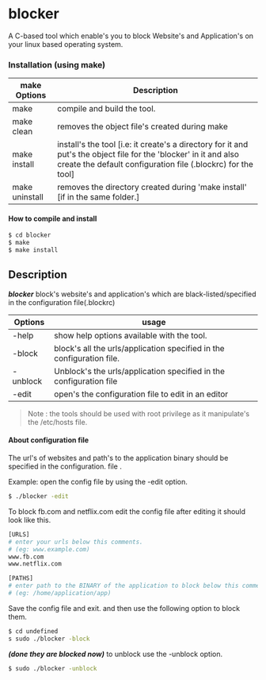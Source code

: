 # blocker
A C-based tool which enable's you to block Website's and Application's on your linux based operating system.
### Installation (using make)

| make Options | Description |
| ------------ | ----------- |
| make | compile and build the tool.|
| make clean |  removes the object file's created during make |
| make install | install's the tool [i.e: it create's a directory for it and put's the object file for the 'blocker' in it and also create the default configuration file (.blockrc) for the tool]|
| make uninstall |removes the directory created during 'make install' [if in the same folder.]|
#### How to compile and install
```sh
$ cd blocker
$ make 
$ make install
```

## Description
***blocker*** block's website's and application's which are black-listed/specified in the configuration file(.blockrc)

| Options | usage |
| ---- | ---- |
| -help | show help options available with the tool. |
| -block |  block's all the urls/application specified in the configuration file. |
| -unblock | Unblock's the urls/application specified in the configuration file |
| -edit | open's the configuration file to edit in an editor |

>Note : the tools should be used with root privilege as it manipulate's the /etc/hosts file.

#### About configuration file
The url's of websites and path's to the application binary should be specified in the configuration. file .

Example:
open the config file by using the -edit option.
```sh
$ ./blocker -edit
```
To block fb.com and netflix.com edit the config file 
after editing it should look like this.
```sh
[URLS]
# enter your urls below this comments. 
# (eg: www.example.com)
www.fb.com
www.netflix.com

[PATHS]
# enter path to the BINARY of the application to block below this comments.
# (eg: /home/application/app)
```
Save the config file and exit.
and then use the following option to block them.
```sh
$ cd undefined
s sudo ./blocker -block
```
***(done they are blocked now)***
to unblock use the -unblock option.
```sh
$ sudo ./blocker -unblock
```
